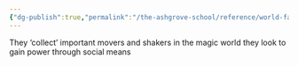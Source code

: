 ```yaml
---
{"dg-publish":true,"permalink":"/the-ashgrove-school/reference/world-factions/the-cabal/society-of-the-red-glove/"}
---
```


They ‘collect’ important movers and shakers in the magic world they look to gain power through social means